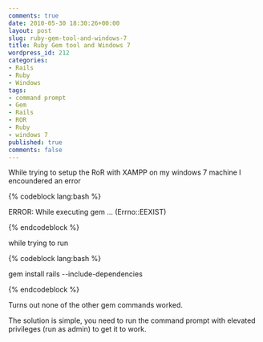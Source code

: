 ```yaml
---
comments: true
date: 2010-05-30 18:30:26+00:00
layout: post
slug: ruby-gem-tool-and-windows-7
title: Ruby Gem tool and Windows 7
wordpress_id: 212
categories:
- Rails
- Ruby
- Windows
tags:
- command prompt
- Gem
- Rails
- ROR
- Ruby
- windows 7
published: true
comments: false
---
```


While trying to setup the RoR with XAMPP on my windows 7 machine I encoundered an error

{% codeblock lang:bash %}

ERROR:  While executing gem ... (Errno::EEXIST)

{% endcodeblock %}

while trying to run

{% codeblock lang:bash %}

gem install rails --include-dependencies

{% endcodeblock %}


Turns out none of the other gem commands worked.

The solution is simple, you need to run the command prompt with elevated privileges (run as admin) to get it to work.

